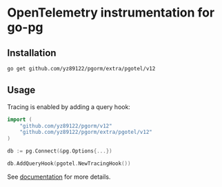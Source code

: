 # OpenTelemetry instrumentation for go-pg

## Installation

```bash
go get github.com/yz89122/pgorm/extra/pgotel/v12
```

## Usage

Tracing is enabled by adding a query hook:

```go
import (
	"github.com/yz89122/pgorm/v12"
	"github.com/yz89122/pgorm/extra/pgotel/v12"
)

db := pg.Connect(&pg.Options{...})

db.AddQueryHook(pgotel.NewTracingHook())
```

See [documentation](https://pg.uptrace.dev/tracing/) for more details.
